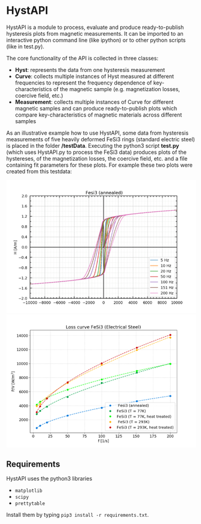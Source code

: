 # HystAPI

HystAPI is a module to process, evaluate and produce ready-to-publish hysteresis plots from magnetic measurements. It can be imported to an interactive python command line (like ipython) or to other python scripts (like in test.py).

The core functionality of the API is collected in three classes:

- **Hyst**: represents the data from one hysteresis measurement
- **Curve**: collects multiple instances of Hyst measured at different frequencies to represent the frequency dependence of key-characteristics of the magnetic sample (e.g. magnetization losses, coercive field, etc.)
- **Measurement**: collects multiple instances of Curve for different magnetic samples and can produce ready-to-publish plots which compare key-characteristics of magnetic materials across different samples

As an illustrative example how to use HystAPI, some data from hysteresis measurements of five heavily deformed FeSi3 rings (standard electric steel) is placed  in the folder **/testData**. Executing the python3 script **test.py** (which uses HystAPI.py to process the FeSi3 data) produces plots of the hystereses, of the magnetization losses, the coercive field, etc. and a file containing fit parameters for these plots. For example these two plots were 
created from this testdata:

![Hystereses of annealed FeSi3](exampleHysteresis.png)
![Magnetization losses of FeSi3](exampleLosses.png)


## Requirements

HystAPI uses the python3 libraries 

- `matplotlib`
- `scipy`
- `prettytable`

Install them by typing `pip3 install -r requirements.txt`.
